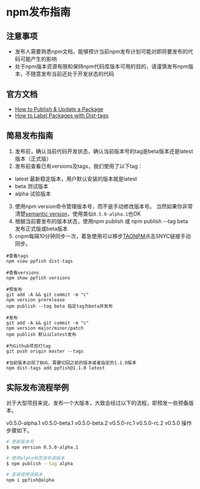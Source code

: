 # npm发布指南

## 注意事项
- 发布人需要熟悉npm文档，能够预计当前npm发布计划可能对即将要发布的代码可能产生的影响
- 处于npm版本资源有限和保持npm代码库版本可用的目的，请谨慎发布npm版本，不随意发布当前还处于开发状态的代码

## 官方文档
- [How to Publish & Update a Package](https://docs.npmjs.com/getting-started/publishing-npm-packages)
- [How to Label Packages with Dist-tags](https://docs.npmjs.com/getting-started/using-tags)

## 简易发布指南
1. 发布前，确认当前代码开发状态，确认当前版本号的tag是beta版本还是latest版本（正式版）
2. 发布前查看已有versions及tags，我们使用了以下tag：
  - latest 最新稳定版本，用户默认安装的版本就是latest
  - beta 测试版本
  - alpha 试验版本
3. 使用npm version命令管理版本号，而不是手动修改版本号。
当然如果你非常清楚[semantic version](https://docs.npmjs.com/misc/semver)，使用类似`0.5.0-alpha.1`也OK
4. 根据当前要发布的版本状态，使用npm publish 或 npm publish --tag beta 发布正式版或beta版本
5. cnpm每隔10分钟同步一次，着急使用可以移步[TAONPM](https://npm.taobao.org/package/ppfish)点击SNYC链接手动同步。

```bash****
#查看tags
npm view ppfish dist-tags

#查看versions
npm show ppfish versions

#预发布
git add -A && git commit -m "c"
npm version prerelease
npm publish --tag beta 指定tag为beta并发布

#发布
git add -A && git commit -m "c"
npm version major/minor/patch
npm publish 默认以latest发布

#为Github项目打tag
git push origin master --tags

#当前版本出现了BUG，需要切回之前的版本或者指定的1.1.0版本
npm dist-tags add ppfish@1.1.0 latest
```

## 实际发布流程举例
对于大型项目来说，发布一个大版本，大致会经过以下的流程，即预发一些预备版本。

v0.5.0-alpha.1
v0.5.0-beta.1
v0.5.0-beta.2
v0.5.0-rc.1
v0.5.0-rc.2
v0.5.0
操作步骤如下。

```bash
# 更新版本号
$ npm version 0.5.0-alpha.1

# 使用alpha标签发布该版本
$ npm publish --tag alpha

# 安装使用该版本
npm i ppfish@alpha
```
